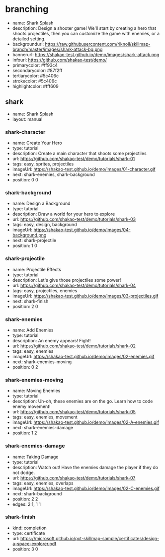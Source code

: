 # branching
* name: Shark Splash
* description: Design a shooter game! We'll start by creating a hero that shoots projectiles, then you can customize the game with enemies, or a detailed setting.
* backgroundurl: https://raw.githubusercontent.com/riknoll/skillmap-branch/master/images/shark-attack-bg.png
* bannerurl: https://shakao-test.github.io/demo/images/shark-attack.png
* infourl: https://github.com/shakao-test/demo/
* primarycolor: #ff93c4
* secondarycolor: #87f2ff
* tertiarycolor: #5c406c
* strokecolor: #5c406c
* highlightcolor: #fff609

## shark
* name: Shark Splash
* layout: manual

### shark-character
* name: Create Your Hero
* type: tutorial
* description: Create a main character that shoots some projectiles
* url: https://github.com/shakao-test/demo/tutorials/shark-01
* tags: easy, sprites, projectiles
* imageUrl: https://shakao-test.github.io/demo/images/01-character.gif
* next: shark-enemies, shark-background
* position: 0 0

### shark-background
* name: Design a Background
* type: tutorial
* description: Draw a world for your hero to explore
* url: https://github.com/shakao-test/demo/tutorials/shark-03
* tags: easy, design, background
* imageUrl: https://shakao-test.github.io/demo/images/04-background.png
* next: shark-projectile
* position: 1 0

### shark-projectile
* name: Projectile Effects
* type: tutorial
* description: Let's give those projectiles some power!
* url: https://github.com/shakao-test/demo/tutorials/shark-04
* tags: easy, projectiles, enemies
* imageUrl: https://shakao-test.github.io/demo/images/03-projectiles.gif
* next: shark-finish
* position: 2 0

### shark-enemies
* name: Add Enemies
* type: tutorial
* description: An enemy appears! Fight!
* url: https://github.com/shakao-test/demo/tutorials/shark-02
* tags: easy, enemies
* imageUrl: https://shakao-test.github.io/demo/images/02-enemies.gif
* next: shark-enemies-moving
* position: 0 2

### shark-enemies-moving
* name: Moving Enemies
* type: tutorial
* description: Uh-oh, these enemies are on the go. Learn how to code enemy movement!
* url: https://github.com/shakao-test/demo/tutorials/shark-05
* tags: easy, enemies, movement
* imageUrl: https://shakao-test.github.io/demo/images/02-A-enemies.gif
* next: shark-enemies-damage
* position: 1 2

### shark-enemies-damage
* name: Taking Damage
* type: tutorial
* description: Watch out! Have the enemies damage the player if they do not dodge.
* url: https://github.com/shakao-test/demo/tutorials/shark-07
* tags: easy, enemies, overlaps
* imageUrl: https://shakao-test.github.io/demo/images/02-C-enemies.gif
* next: shark-background
* position: 2 2
* edges: 2 1, 1 1

### shark-finish
* kind: completion
* type: certificate
* url: https://microsoft.github.io/pxt-skillmap-sample/certificates/design-a-space-explorer.pdf
* position: 3 0
